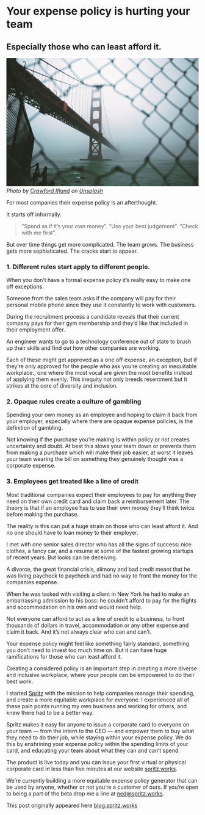 
# Your expense policy is hurting your team

## Especially those who can least afford it.

![Photo by [Crawford Ifland](https://unsplash.com/photos/V2UpdUxiBWI) on [Unsplash](https://unsplash.com/search/photos/san-francisco)](/assets/images/your-expense-policy-is-hurting-your-team/1GeQB7auXXWyDSD3ez21lDg.jpeg) 
*Photo by [Crawford Ifland](https://unsplash.com/photos/V2UpdUxiBWI?utm_source=unsplash&utm_medium=referral&utm_content=creditCopyText) on [Unsplash](https://unsplash.com/search/photos/san-francisco?utm_source=unsplash&utm_medium=referral&utm_content=creditCopyText)*

For most companies their expense policy is an afterthought.

It starts off informally.
> “Spend as if it’s your own money”.
> “Use your best judgement”.
> “Check with me first”.

But over time things get more complicated. The team grows. The business gets more sophisticated. The cracks start to appear.

### **1. Different rules start apply to different people.**

When you don’t have a formal expense policy it’s really easy to make one off exceptions.

Someone from the sales team asks if the company will pay for their personal mobile phone since they use it constantly to work with customers.

During the recruitment process a candidate reveals that their current company pays for their gym membership and they’d like that included in their employment offer.

An engineer wants to go to a technology conference out of state to brush up their skills and find out how other companies are working.

Each of these might get approved as a one off expense, an exception, but if they’re only approved for the people who ask you’re creating an inequitable workplace., one where the most vocal are given the most benefits instead of applying them evenly. This inequity not only breeds resentment but it strikes at the core of diversity and inclusion.

### **2. Opaque rules create a culture of gambling**

Spending your own money as an employee and hoping to claim it back from your employer, especially where there are opaque expense policies, is the definition of gambling.

Not knowing if the purchase you’re making is within policy or not creates uncertainty and doubt. At best this slows your team down or prevents them from making a purchase which will make their job easier, at worst it leaves your team wearing the bill on something they genuinely thought was a corporate expense.

### **3. Employees get treated like a line of credit**

Most traditional companies expect their employees to pay for anything they need on their own credit card and claim back a reimbursement later. The theory is that if an employee has to use their own money they’ll think twice before making the purchase.

The reality is this can put a huge strain on those who can least afford it. And no one should have to loan money to their employer.

I met with one senior sales director who has all the signs of success: nice clothes, a fancy car, and a resume at some of the fastest growing startups of recent years. But looks can be deceiving.

A divorce, the great financial crisis, alimony and bad credit meant that he was living paycheck to paycheck and had no way to front the money for the companies expense.

When he was tasked with visiting a client in New York he had to make an embarrassing admission to his boss: he couldn’t afford to pay for the flights and accommodation on his own and would need help.

Not everyone can afford to act as a line of credit to a business, to front thousands of dollars in travel, accommodation or any other expense and claim it back. And it’s not always clear who can and can’t.

Your expense policy might feel like something fairly standard, something you don’t need to invest too much time on. But it can have huge ramifications for those who can least afford it.

Creating a considered policy is an important step in creating a more diverse and inclusive workplace, where your people can be empowered to do their best work.

I started [Spritz](https://spritz.works/) with the mission to help companies manage their spending, and create a more equitable workplace for everyone. I experienced all of these pain points running my own business and working for others, and knew there had to be a better way.

Spritz makes it easy for anyone to issue a corporate card to everyone on your team — from the intern to the CEO — and empower them to buy what they need to do their job, while staying within your expense policy. We do this by enshrining your expense policy within the spending limits of your card, and educating your team about what they can and can’t spend.

The product is live today and you can issue your first virtual or physical corporate card in less than five minutes at our website [spritz.works](https://spritz.works/).

We’re currently building a more equitable expense policy generator that can be used by anyone, whether or not you’re a customer of ours. If you’re open to being a part of the beta drop me a line at [ned@spritz.works](mailto:ned@spritz.works).

This post originally appeared here [blog.spritz.works](https://blog.spritz.works/2019/03/06/your-expense-policy-is-hurting-your-team)